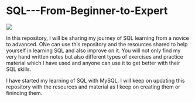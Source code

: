 # SQL---From-Beginner-to-Expert
![](https://www.getsoftwareservice.com/wp-content/uploads/2015/05/SQL-Training.png)


In this repository, I will be sharing my journey of SQL learning from a novice to advanced. ONe can use this repository and the resources shared to help yourself in learning SQL and also improve on it. You will not only find my very hand written notes but also different types of exercises and practice material which I have used and anyone can use it to get better with their SQL skills.

I have started my learning of SQL with MySQL. I will keep on updating this repository with the resources and material as I keep on creating them or fininding them. 

